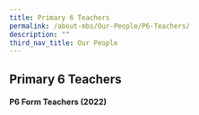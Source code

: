 ```yaml
---
title: Primary 6 Teachers
permalink: /about-mbs/Our-People/P6-Teachers/
description: ""
third_nav_title: Our People
---
```

## Primary 6 Teachers

#### P6 Form Teachers (2022)

